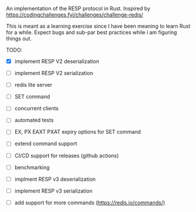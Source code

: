 An implementation of the RESP protocol in Rust. Inspired by https://codingchallenges.fyi/challenges/challenge-redis/

This is meant as a learning exercise since I have been meaning to learn Rust for a while. Expect bugs and sub-par best practices while i am figuring things out.

TODO:

- [x] implement RESP V2 deserialization
- [ ] implement RESP V2 serialization
- [ ] redis lite server
- [ ] SET command
- [ ] concurrent clients
- [ ] automated tests
- [ ] EX, PX EAXT PXAT expiry options for SET command
- [ ] extend command support
- [ ] CI/CD support for releases (github actions)
- [ ] benchmarking
- [ ] implment RESP v3 deserialization
- [ ] implement RESP v3 serialization
- [ ] add support for more commands (https://redis.io/commands/)

